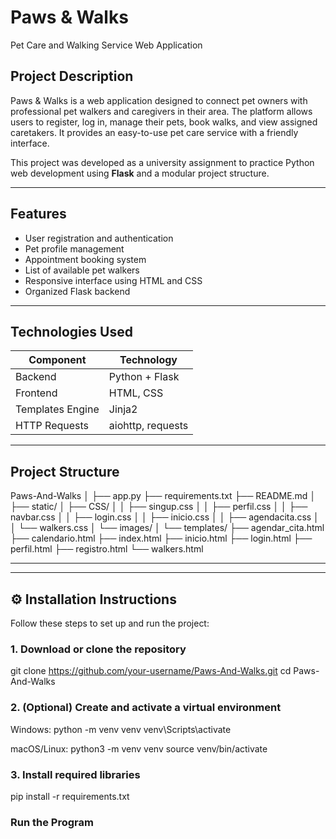 # Paws & Walks   
Pet Care and Walking Service Web Application

## Project Description
Paws & Walks is a web application designed to connect pet owners with professional pet walkers and caregivers in their area. The platform allows users to register, log in, manage their pets, book walks, and view assigned caretakers. It provides an easy-to-use pet care service with a friendly interface.

This project was developed as a university assignment to practice Python web development using **Flask** and a modular project structure.

---

## Features
- User registration and authentication
- Pet profile management
- Appointment booking system
- List of available pet walkers
- Responsive interface using HTML and CSS
- Organized Flask backend

---

## Technologies Used
| Component        | Technology |
|------------------|------------|
| Backend          | Python + Flask |
| Frontend         | HTML, CSS |
| Templates Engine | Jinja2 |
| HTTP Requests    | aiohttp, requests |

---

## Project Structure

Paws-And-Walks
│
├── app.py
├── requirements.txt
├── README.md
│
├── static/
│ ├── CSS/
│ │ ├── singup.css
│ │ ├── perfil.css
│ │ ├── navbar.css
│ │ ├── login.css
│ │ ├── inicio.css
│ │ ├── agendacita.css
│ │ └── walkers.css
│ └── images/
│
└── templates/
├── agendar_cita.html
├── calendario.html
├── index.html
├── inicio.html
├── login.html
├── perfil.html
├── registro.html
└── walkers.html

---


---

## ⚙️ Installation Instructions

Follow these steps to set up and run the project:

### 1. Download or clone the repository
git clone https://github.com/your-username/Paws-And-Walks.git
cd Paws-And-Walks


### 2. (Optional) Create and activate a virtual environment

Windows:
python -m venv venv
venv\Scripts\activate

macOS/Linux:
python3 -m venv venv
source venv/bin/activate


### 3. Install required libraries
pip install -r requirements.txt

### Run the Program



